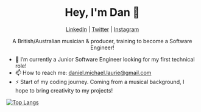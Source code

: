 <h1 align="center">Hey, I'm Dan 👋</h1>
<p align="center">
  <a href="https://www.linkedin.com/in/danlaurie98/">LinkedIn</a> |
  <a href="https://twitter.com/DanLaurie1">Twitter</a> |
  <a href="https://www.instagram.com/dan.laurie/?hl=en">Instagram</a>
</p>

<p align="center">A British/Australian musician & producer, training to become a Software Engineer!</p>

- 🌱 I’m currently a Junior Software Engineer looking for my first technical role!
- 📫 How to reach me: daniel.michael.laurie@gmail.com
- ⚡ Start of my coding journey. Coming from a musical background, I hope to bring creativity to my projects!


[![Top Langs](https://github-readme-stats.vercel.app/api/top-langs/?username=dan-laurie&show_icons=true&theme=radical)
](https://github.com/anuraghazra/github-readme-stats)


